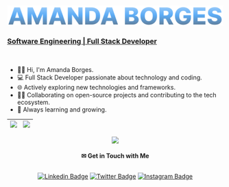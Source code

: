 <img src="https://github.com/amandadecassiaborges/amandadecassiaborges/blob/main/Head.png" width="600">
<h3><u>Software Engineering | Full Stack Developer</u></h3>
<br>

- 👋🏽 Hi, I'm Amanda Borges.
- 💻 Full Stack Developer passionate about technology and coding.
- 🌐 Actively exploring new technologies and frameworks.
- 🤝🏽 Collaborating on open-source projects and contributing to the tech ecosystem.
- 🦾 Always learning and growing.

| ![](http://github-profile-summary-cards.vercel.app/api/cards/repos-per-language?username=amandadecassiaborges&theme=github_dark) | ![](http://github-profile-summary-cards.vercel.app/api/cards/profile-details?username=amandadecassiaborges&theme=github_dark) |  
 | ----------- | ----------- |

<div align="center">
  <a href="https://skillicons.dev">
    <img
      src="https://skillicons.dev/icons?i=html,css,js,jquery,react,vite,php,laravel,mysql,c,cpp,aws,arduino,py,django,tensorflow,java,git,github,eclipse,vscode"
    />
  </a>
  <br />
</div>
<br />

<div align="center">
  <strong>✉ Get in Touch with Me</strong>
  <br />
  <br />

  [![Linkedin
  Badge](https://img.shields.io/badge/-Amanda%20Borges-000000?style=flat-square&labelColor=1A1B27&logo=Linkedin&logoColor=ffffff&link=https://www.linkedin.com/in/amandadecassiaborges/)](https://www.linkedin.com/in/amandadecassiaborges/)
  [![Twitter
  Badge](https://img.shields.io/badge/-@amandaborgeses-000000?style=flat-square&labelColor=1A1B27&logo=twitter&logoColor=ffffff&link=https://twitter.com/amandaborgeses)](https://twitter.com/amandaborgeses)
  [![Instagram
  Badge](https://img.shields.io/badge/-amandadecassiaborges-000000?style=flat-square&labelColor=1A1B27&logo=Instagram&logoColor=ffffff&link=https://www.instagram.com/amandadecassiaborges/)](https://www.Instagram.com/amandadecassiaborges/)
</div>
